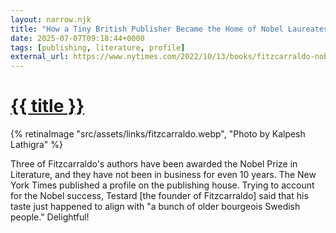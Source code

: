 ```yaml
---
layout: narrow.njk
title: "How a Tiny British Publisher Became the Home of Nobel Laureates"
date: 2025-07-07T09:18:44+0000
tags: [publishing, literature, profile]
external_url: https://www.nytimes.com/2022/10/13/books/fitzcarraldo-nobel-prize-ernaux.html?ref=daniel.pizza
---
```


<h1><a href="{{ external_url }}">{{ title }}</a></h1>

{% retinaImage "src/assets/links/fitzcarraldo.webp", "Photo by Kalpesh Lathigra" %}

Three of Fitzcarraldo's authors have been awarded the Nobel Prize in Literature, and they have not been in business for even 10 years. The New York Times published a profile on the publishing house. Trying to account for the Nobel success, Testard [the founder of Fitzcarraldo] said that his taste just happened to align with "a bunch of older bourgeois Swedish people." Delightful!